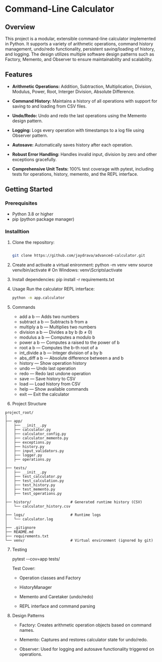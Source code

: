 # Command-Line Calculator

## Overview

This project is a modular, extensible command-line calculator implemented in Python. It supports a variety of arithmetic operations, command history management, undo/redo functionality, persistent saving/loading of history, and logging. The design utilizes multiple software design patterns such as Factory, Memento, and Observer to ensure maintainability and scalability.


## Features

- **Arithmetic Operations:**
  Addition, Subtraction, Multiplication, Division, Modulus, Power, Root, Interger Division, Absolute Difference.

- **Command History:**
  Maintains a history of all operations with support for saving to and loading from CSV files.

- **Undo/Redo:**
  Undo and redo the last operations using the Memento design pattern.

- **Logging:**
  Logs every operation with timestamps to a log file using Observer pattern.

- **Autosave:**
  Automatically saves history after each operation.

- **Robust Error Handling:**
  Handles invalid input, division by zero and other exceptions gracefully.

- **Comprehensive Unit Tests:**
  100% test coverage with pytest, including tests for operations, history, memento, and the REPL interface.

## Getting Started

### Prerequisites

- Python 3.8 or higher
- pip (python package manager)

### Installtion

1. Clone the repository:

   ```bash

   git clone https://github.com/jaydrava/advanced-calculator.git

   ```
2. Create and activate a virtual enironment:
    python -m venv venv
    source venv/bin/activate  # On Windows: venv\Scripts\activate

3. Install dependencies:
   pip install -r requirements.txt

4. Usage
    Run the calculator REPL interface:
    ```bash
    python -m app.calculator
    ```
5. Commands
   - add a b — Adds two numbers
   - subtract a b — Subtracts b from a
   - multiply a b — Multiplies two numbers
   - division a b — Divides a by b (b ≠ 0)
   - modulus a b — Computes a modulo b
   - power a b — Computes a raised to the power of b
   - root a b — Computes the b-th root of a
   - int_divide a b — Integer division of a by b
   - abs_diff a b — Absolute difference between a and b
   - history — Show operation history
   - undo — Undo last operation
   - redo — Redo last undone operation
   - save — Save history to CSV
   - load — Load history from CSV
   - help — Show available commands
   - exit — Exit the calculator

6. Project Structure

```
project_root/
│
├── app/
│   ├── __init__.py
│   ├── calculator.py
│   ├── calculator_config.py
│   ├── calculator_memento.py
│   ├── exceptions.py
│   ├── history.py
│   ├── input_validators.py
│   ├── logger.py
│   ├── operations.py
│
├── tests/
│   ├── __init__.py
│   ├── test_calculator.py
│   ├── test_calculation.py
│   ├── test_history.py
│   ├── test_memento.py
│   ├── test_operations.py
│
├── history/                  # Generated runtime history (CSV)
│   └── calculator_history.csv
│
├── logs/                     # Runtime logs
│   └── calculator.log
│
├── .gitignore
├── README.md
├── requirements.txt
└── venv/                     # Virtual environment (ignored by git)
```

7. Testing

    pytest --cov=app tests/

    Test Cover:

    - Operation classes and Factory

    - HistoryManager

    - Memento and Caretaker (undo/redo)

    - REPL interface and command parsing

8. Design Patterns

    - Factory: Creates arithmetic operation objects based on command names.

    - Memento: Captures and restores calculator state for undo/redo.

    - Observer: Used for logging and autosave functionality triggered on operations.




















